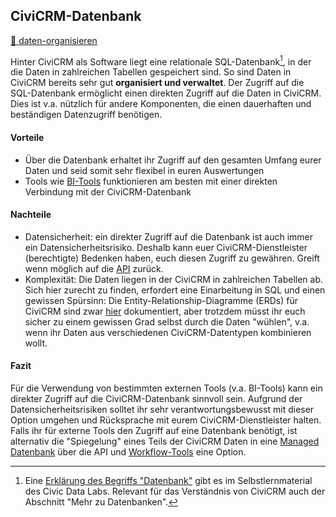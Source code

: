
## CiviCRM-Datenbank

[💾 daten-organisieren](./../1-datenlebenszyklus.html#daten-organisieren) <br>


Hinter CiviCRM als Software liegt eine relationale SQL-Datenbank[^note-sql], in der die Daten in zahlreichen Tabellen gespeichert sind. So sind Daten in CiviCRM bereits sehr gut **organisiert und verwaltet**.
Der Zugriff auf die SQL-Datenbank ermöglicht einen direkten Zugriff auf die Daten in CiviCRM. Dies ist v.a. nützlich für andere Komponenten, die einen dauerhaften und beständigen Datenzugriff benötigen.


[^note-sql]: Eine [Erklärung des Begriffs "Datenbank"](https://civic-data.de/selbstlernmaterial/#datenbank) gibt es im Selbstlernmaterial des Civic Data Labs. Relevant für das Verständnis von CiviCRM auch der Abschnitt "Mehr zu Datenbanken".

#### Vorteile
- Über die Datenbank erhaltet ihr Zugriff auf den gesamten Umfang eurer Daten und seid somit sehr flexibel in euren Auswertungen
- Tools wie [BI-Tools](../bi-tools.md) funktionieren am besten mit einer direkten Verbindung mit der CiviCRM-Datenbank

#### Nachteile
- Datensicherheit: ein direkter Zugriff auf die Datenbank ist auch immer ein Datensicherheitsrisiko. Deshalb kann euer CiviCRM-Dienstleister (berechtigte) Bedenken haben, euch diesen Zugriff zu gewähren. Greift wenn möglich auf die [API](./3-civicrm-api.md) zurück.
- Komplexität: Die Daten liegen in der CiviCRM in zahlreichen Tabellen ab. Sich hier zurecht zu finden, erfordert eine Einarbeitung in SQL und einen gewissen Spürsinn: Die Entity-Relationship-Diagramme (ERDs) für CiviCRM sind zwar [hier](https://docs.civicrm.org/dev/en/latest/api/ERDs/#contact-info) dokumentiert, aber trotzdem müsst ihr euch sicher zu einem gewissen Grad selbst durch die Daten "wühlen", v.a. wenn ihr Daten aus verschiedenen CiviCRM-Datentypen kombinieren wollt. 

#### Fazit
Für die Verwendung von bestimmten externen Tools (v.a. BI-Tools) kann ein direkter Zugriff auf die CiviCRM-Datenbank sinnvoll sein. Aufgrund der Datensicherheitsrisiken solltet ihr sehr verantwortungsbewusst mit dieser Option umgehen und Rücksprache mit eurem CiviCRM-Dienstleister halten. Falls ihr für externe Tools den Zugriff auf eine Datenbank benötigt, ist alternativ die "Spiegelung" eines Teils der CiviCRM Daten in eine [Managed Datenbank](../managed-datenbank.md) über die API und [Workflow-Tools](../workflow-tools.md) eine Option.